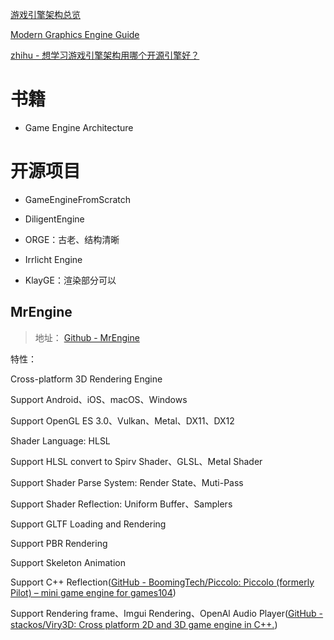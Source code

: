 [游戏引擎架构总览](https://raytaylorlin.github.io/tech/game/engine/game-engine-architecture-preview/)

[Modern Graphics Engine Guide](https://italink.github.io/ModernGraphicsEngineGuide/)

[zhihu - 想学习游戏引擎架构用哪个开源引擎好？](https://www.zhihu.com/question/30675439)

# 书籍

- Game Engine Architecture

# 开源项目

- GameEngineFromScratch

- DiligentEngine

- ORGE：古老、结构清晰

- Irrlicht Engine

- KlayGE：渲染部分可以

## MrEngine

> 地址： [Github - MrEngine](https://github.com/Dylan132956/MrEngine)

特性：

Cross-platform 3D Rendering Engine

Support Android、iOS、macOS、Windows

Support OpenGL ES 3.0、Vulkan、Metal、DX11、DX12

Shader Language: HLSL

Support HLSL convert to Spirv Shader、GLSL、Metal Shader

Support Shader Parse System: Render State、Muti-Pass

Support Shader Reflection: Uniform Buffer、Samplers

Support GLTF Loading and Rendering

Support PBR Rendering

Support Skeleton Animation

Support C++ Reflection([GitHub - BoomingTech/Piccolo: Piccolo (formerly Pilot) – mini game engine for games104](https://github.com/BoomingTech/Piccolo))

Support Rendering frame、Imgui Rendering、OpenAl Audio Player([GitHub - stackos/Viry3D: Cross platform 2D and 3D game engine in C++.](https://github.com/stackos/Viry3D))

